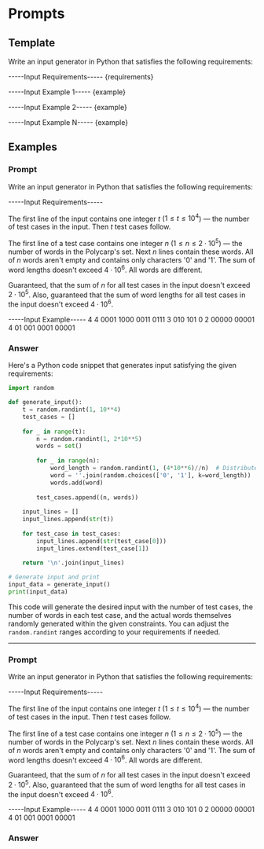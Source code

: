 # Prompts

## Template

Write an input generator in Python that satisfies the following requirements:

-----Input Requirements-----
{requirements}

-----Input Example 1-----
{example}

-----Input Example 2-----
{example}

-----Input Example N-----
{example}

## Examples

### Prompt

Write an input generator in Python that satisfies the following requirements:

-----Input Requirements-----

The first line of the input contains one integer $t$ ($1 \le t \le 10^4$) — the number of test cases in the input. Then $t$ test cases follow.

The first line of a test case contains one integer $n$ ($1 \le n \le 2\cdot10^5$) — the number of words in the Polycarp's set. Next $n$ lines contain these words. All of $n$ words aren't empty and contains only characters '0' and '1'. The sum of word lengths doesn't exceed $4\cdot10^6$. All words are different.

Guaranteed, that the sum of $n$ for all test cases in the input doesn't exceed $2\cdot10^5$. Also, guaranteed that the sum of word lengths for all test cases in the input doesn't exceed $4\cdot10^6$.

-----Input Example-----
4
4
0001
1000
0011
0111
3
010
101
0
2
00000
00001
4
01
001
0001
00001

### Answer

Here's a Python code snippet that generates input satisfying the given requirements:

```python
import random

def generate_input():
    t = random.randint(1, 10**4)
    test_cases = []
    
    for _ in range(t):
        n = random.randint(1, 2*10**5)
        words = set()
        
        for _ in range(n):
            word_length = random.randint(1, (4*10**6)//n)  # Distribute word lengths among n words
            word = ''.join(random.choices(['0', '1'], k=word_length))
            words.add(word)
        
        test_cases.append((n, words))
    
    input_lines = []
    input_lines.append(str(t))
    
    for test_case in test_cases:
        input_lines.append(str(test_case[0]))
        input_lines.extend(test_case[1])
    
    return '\n'.join(input_lines)

# Generate input and print
input_data = generate_input()
print(input_data)
```

This code will generate the desired input with the number of test cases, the number of words in each test case, and the actual words themselves randomly generated within the given constraints. You can adjust the `random.randint` ranges according to your requirements if needed.

---

### Prompt

Write an input generator in Python that satisfies the following requirements:

-----Input Requirements-----

The first line of the input contains one integer $t$ ($1 \le t \le 10^4$) — the number of test cases in the input. Then $t$ test cases follow.

The first line of a test case contains one integer $n$ ($1 \le n \le 2\cdot10^5$) — the number of words in the Polycarp's set. Next $n$ lines contain these words. All of $n$ words aren't empty and contains only characters '0' and '1'. The sum of word lengths doesn't exceed $4\cdot10^6$. All words are different.

Guaranteed, that the sum of $n$ for all test cases in the input doesn't exceed $2\cdot10^5$. Also, guaranteed that the sum of word lengths for all test cases in the input doesn't exceed $4\cdot10^6$.

-----Input Example-----
4
4
0001
1000
0011
0111
3
010
101
0
2
00000
00001
4
01
001
0001
00001

### Answer
